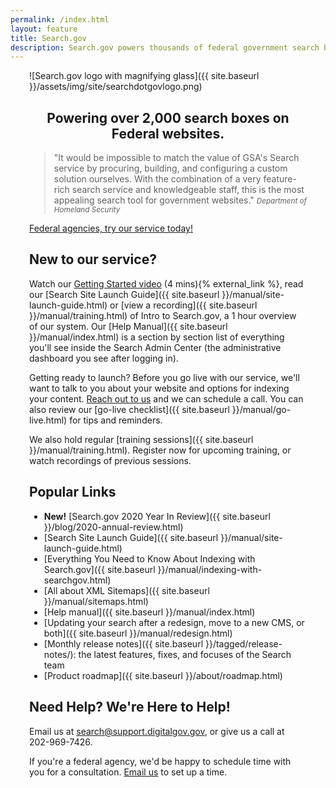 ```yaml
---
permalink: /index.html
layout: feature
title: Search.gov
description: Search.gov powers thousands of federal government search boxes. Use it to improve the public's search experience on your agency's site.
---
```



<article class="article feature" style="padding:0 30px; margin-top: 10px;">
<div class="banner" style="text-center center-block">
![Search.gov logo with magnifying glass]({{ site.baseurl }}/assets/img/site/searchdotgovlogo.png)
</div>

<div style="text-align: center;">
<h1>Powering over 2,000 search boxes on Federal websites.</h1>
</div>

> "It would be impossible to match the value of GSA's Search service by procuring, building, and configuring a custom solution ourselves. With the combination of a very feature-rich search service and knowledgeable staff, this is the most appealing search tool for government websites."
<small><cite>Department of Homeland Security</cite></small>

<div class='signup-wrapper'>
  <a href="https://search.usa.gov/signup" class="btn btn-primary btn-large" onClick="ga('send', 'event', { eventCategory: 'outbound', eventAction: 'signup', eventLabel: 'in-page'});">Federal agencies, try our service today!</a>
</div>

## New to our service?

Watch our <a href="https://www.youtube.com/watch?v=p-y9T23ziEg">Getting Started video</a> (4 mins){% external_link %}, read our [Search Site Launch Guide]({{ site.baseurl }}/manual/site-launch-guide.html) or [view a recording]({{ site.baseurl }}/manual/training.html) of Intro to Search.gov, a 1 hour overview of our system.  Our [Help Manual]({{ site.baseurl }}/manual/index.html) is a section by section list of everything you'll see inside the Search Admin Center (the administrative dashboard you see after logging in).

Getting ready to launch? Before you go live with our service, we'll want to talk to you about your website and options for indexing your content. [Reach out to us](mailto:search@support.digitalgov.gov) and we can schedule a call.  You can also review our [go-live checklist]({{ site.baseurl }}/manual/go-live.html) for tips and reminders.

We also hold regular [training sessions]({{ site.baseurl }}/manual/training.html). Register now for upcoming training, or watch recordings of previous sessions.

## Popular Links

* **New!** [Search.gov 2020 Year In Review]({{ site.baseurl }}/blog/2020-annual-review.html)
* [Search Site Launch Guide]({{ site.baseurl }}/manual/site-launch-guide.html)
* [Everything You Need to Know About Indexing with Search.gov]({{ site.baseurl }}/manual/indexing-with-searchgov.html)
* [All about XML Sitemaps]({{ site.baseurl }}/manual/sitemaps.html)
* [Help manual]({{ site.baseurl }}/manual/index.html)
* [Updating your search after a redesign, move to a new CMS, or both]({{ site.baseurl }}/manual/redesign.html)
* [Monthly release notes]({{ site.baseurl }}/tagged/release-notes/): the latest features, fixes, and focuses of the Search team
* [Product roadmap]({{ site.baseurl }}/about/roadmap.html)

## Need Help? We're Here to Help!

Email us at <search@support.digitalgov.gov>, or give us a call at 202-969-7426.

If you're a federal agency, we'd be happy to schedule time with you for a consultation. [Email us](mailto:search@support.digitalgov.gov) to set up a time.
</article>
